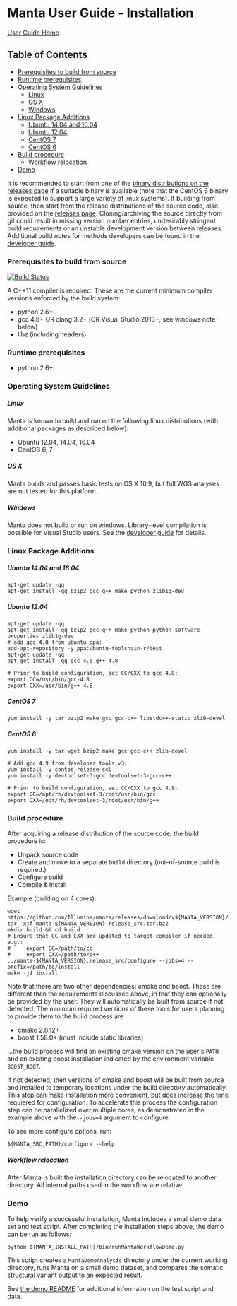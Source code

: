 Manta User Guide - Installation
===============================

[User Guide Home](README.md)

## Table of Contents

[//]: # (BEGIN automated TOC section, any edits will be overwritten on next source refresh)

* [Prerequisites to build from source](#prerequisites-to-build-from-source)
* [Runtime prerequisites](#runtime-prerequisites)
* [Operating System Guidelines](#operating-system-guidelines)
    * [Linux](#linux)
    * [OS X](#os-x)
    * [Windows](#windows)
* [Linux Package Additions](#linux-package-additions)
    * [Ubuntu 14.04 and 16.04](#ubuntu-1404-and-1604)
    * [Ubuntu 12.04](#ubuntu-1204)
    * [CentOS 7](#centos-7)
    * [CentOS 6](#centos-6)
* [Build procedure](#build-procedure)
    * [Workflow relocation](#workflow-relocation)
* [Demo](#demo)

[//]: # (END automated TOC section, any edits will be overwritten on next source refresh)


It is recommended to start from one of the [binary distributions on
the releases page][releases] if a suitable binary is available
(note that the CentOS 6 binary is expected to support a
large variety of linux systems). If building from source, then start from
the release distributions of the source code, also provided on the
[releases page][releases]. Cloning/archiving the source
directly from git could result in missing version number entries,
undesirably stringent build requirements or an unstable development
version between releases. Additional build notes for methods developers can
be found in the [developer guide][developerGuide].

[releases]:https://github.com/Illumina/manta/releases
[DeveloperGuide]:../developerGuide/README.md


### Prerequisites to build from source

[![Build Status][tcistatus]][tcihome]

[tcistatus]:https://travis-ci.org/Illumina/manta.svg?branch=master
[tcihome]:https://travis-ci.org/Illumina/manta

A C++11 compiler is required. These are the current minimum compiler versions enforced
by the build system:

* python 2.6+
* gcc 4.8+ OR clang 3.2+ (OR Visual Studio 2013+, see windows note below)
* libz (including headers)

### Runtime prerequisites

* python 2.6+

### Operating System Guidelines

##### Linux

Manta is known to build and run on the following linux distributions
(with additional packages as described below):

- Ubuntu 12.04, 14.04, 16.04
- CentOS 6, 7

##### OS X

Manta builds and passes basic tests on OS X 10.9, but full WGS analyses
are not tested for this platform.

##### Windows

Manta does not build or run on windows. Library-level compilation is
possible for Visual Studio users. See the [developer guide][DeveloperGuide] for details.

### Linux Package Additions

##### Ubuntu 14.04 and 16.04

    apt-get update -qq
    apt-get install -qq bzip2 gcc g++ make python zlib1g-dev

##### Ubuntu 12.04

    apt-get update -qq
    apt-get install -qq bzip2 gcc g++ make python python-software-properties zlib1g-dev
    # add gcc 4.8 from ubuntu ppa:
    add-apt-repository -y ppa:ubuntu-toolchain-r/test
    apt-get update -qq
    apt-get install -qq gcc-4.8 g++-4.8

    # Prior to build configuration, set CC/CXX to gcc 4.8:
    export CC=/usr/bin/gcc-4.8
    export CXX=/usr/bin/g++-4.8

##### CentOS 7

    yum install -y tar bzip2 make gcc gcc-c++ libstdc++-static zlib-devel

##### CentOS 6

    yum install -y tar wget bzip2 make gcc gcc-c++ zlib-devel

    # Add gcc 4.9 from developer tools v3:
    yum install -y centos-release-scl
    yum install -y devtoolset-3-gcc devtoolset-3-gcc-c++

    # Prior to build configuration, set CC/CXX to gcc 4.9:
    export CC=/opt/rh/devtoolset-3/root/usr/bin/gcc
    export CXX=/opt/rh/devtoolset-3/root/usr/bin/g++

### Build procedure

After acquiring a release distribution of the source code, the build
procedure is:

* Unpack source code
* Create and move to a separate `build` directory (out-of-source build is required.)
* Configure build
* Compile & Install

Example (building on 4 cores):

    wget https://github.com/Illumina/manta/releases/download/v${MANTA_VERSION}/manta-${MANTA_VERSION}.release_src.tar.bz2
    tar -xjf manta-${MANTA_VERSION}.release_src.tar.bz2
    mkdir build && cd build
    # Ensure that CC and CXX are updated to target compiler if needed, e.g.:
    #     export CC=/path/to/cc
    #     export CXX=/path/to/c++
    ../manta-${MANTA_VERSION}.release_src/configure --jobs=4 --prefix=/path/to/install
    make -j4 install

Note that there are two other dependencies: cmake and boost. These are different than the requirements discussed
above, in that they can optionally be provided by the user. They will automatically be built from source if not
detected. The minimum required versions of these tools for users planning to provide them to the build process are

* cmake 2.8.12+
* boost 1.58.0+ (must include static libraries)

...the build process will find an existing cmake version on the user's `PATH` and an existing boost installation
indicated by the environment variable `BOOST_ROOT`.

If not detected, then versions of cmake and boost will be built from source and installed to temporary locations under
the build directory automatically. This step can make installation more convenient, but does increase the time
requiered for configuration. To accelerate this process the configuration step can be parallelized over multiple cores,
as demonstrated in the example above with the`--jobs=4` argument to configure.

To see more configure options, run:

    ${MANTA_SRC_PATH}/configure --help

##### Workflow relocation

After Manta is built the installation directory can be relocated to
another directory.  All internal paths used in the workflow are
relative.

### Demo

To help verify a successful installation, Manta includes a small demo
data set and test script. After completing the installation steps
above, the demo can be run as follows:

    python ${MANTA_INSTALL_PATH}/bin/runMantaWorkflowDemo.py

This script creates a `MantaDemoAnalysis` directory under the current
working directory, runs Manta on a small demo dataset, and compares the
somatic structural variant output to an expected result.

See [the demo README](../../src/demo/README.md) for additional information
on the test script and data.

